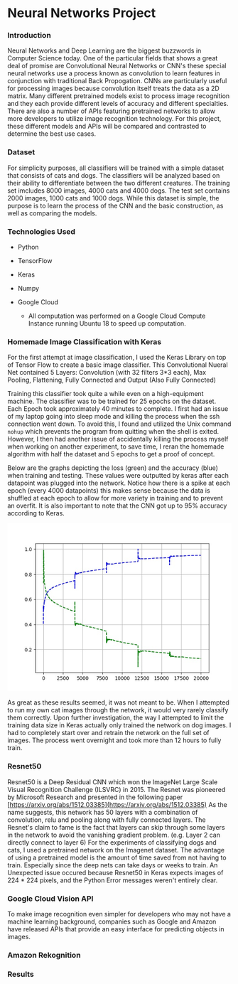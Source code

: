 # Neural Networks Project
### Introduction
Neural Networks and Deep Learning are the biggest buzzwords in Computer Science today. One of the particular fields that shows a great deal of promise are Convolutional Neural Networks or CNN's these special neural networks use a process known as convolution to learn features in conjunction with traditional Back Propogation. CNNs are particularly useful for processing images because convolution itself treats the data as a 2D matrix. Many different pretrained models exist to process image recognition and they each provide different levels of accuracy and different specialties. There are also a number of APIs featuring pretrained networks to allow more developers to utilize image recognition technology. For this project, these different models and APIs will be compared and contrasted to determine the best use cases.

### Dataset
For simplicity purposes, all classifiers will be trained with a simple dataset that consists of cats and dogs. The classifiers will be analyzed based on their ability to differentiate between the two different creatures. The training set imcludes 8000 images, 4000 cats and 4000 dogs. The test set contains 2000 images, 1000 cats and 1000 dogs. While this dataset is simple, the purpose is to learn the process of the CNN and the basic construction, as well as comparing the models. 

### Technologies Used
- Python
- TensorFlow
- Keras
- Numpy

- Google Cloud

    - All computation was performed on a Google Cloud Compute Instance running Ubuntu 18 to speed up computation.

### Homemade Image Classification with Keras

For the first attempt at image classification, I used the Keras Library on top of Tensor Flow to create a basic image classifier. This Convolutional Nueral Net contained 5 Layers: Convolution (with 32 filters 3*3 each), Max Pooling, Flattening, Fully Connected and Output (Also Fully Connected)

Training this classifier took quite a while even on a high-equipment machine. The classifier was to be trained for 25 epochs on the dataset. Each Epoch took approximately 40 minutes to complete. I first had an issue of my laptop going into sleep mode and killing the process when the ssh connection went down. To avoid this, I found and utilized the Unix command `nohup` which prevents the program from quitting when the shell is exited. However, I then had another issue of accidentally killing the process myself when working on another experiment, to save time, I reran the homemade algorithm with half the dataset and 5 epochs to get a proof of concept. 

Below are the graphs depicting the loss (green) and the accuracy (blue) when training and testing. These values were outputted by keras after each datapoint was plugged into the network. Notice how there is a spike at each epoch (every 4000 datapoints) this makes sense because the data is shuffled at each epoch to allow for more variety in training and to prevent an overfit. It is also important to note that the CNN got up to 95% accuracy according to Keras.

![](./training_acc_&_loss.jpg)

As great as these results seemed, it was not meant to be. When I attempted to run my own cat images through the network, it would very rarely classify them correctly. Upon further investigation, the way I attempted to limit the training data size in Keras actually only trained the network on dog images. I had to completely start over and retrain the network on the full set of images. The process went overnight and took more than 12 hours to fully train.

### Resnet50

Resnet50 is a Deep Residual CNN which won the ImageNet Large Scale Visual Recognition Challenge (ILSVRC) in 2015. The Resnet was pioneered by Microsoft Research and presented in the following paper [https://arxiv.org/abs/1512.03385](https://arxiv.org/abs/1512.03385) As the name suggests, this network has 50 layers with a combination of convolution, relu and pooling along with fully connected layers. The Resnet's claim to fame is the fact that layers can skip through some layers in the network to avoid the vanishing gradient problem. (e.g. Layer 2 can directly connect to layer 6) For the experiments of classifying dogs and cats, I used a pretrained network on the Imagenet dataset. The advantage of using a pretrained model is the amount of time saved from not having to train. Especially since the deep nets can take days or weeks to train. An Unexpected issue occured because Resnet50 in Keras expects images of 224 * 224 pixels, and the Python Error messages weren't entirely clear.

### Google Cloud Vision API

To make image recognition even simpler for developers who may not have a machine learning background, companies such as Google and Amazon have released APIs that provide an easy interface for predicting objects in images.

### Amazon Rekognition

### Results

